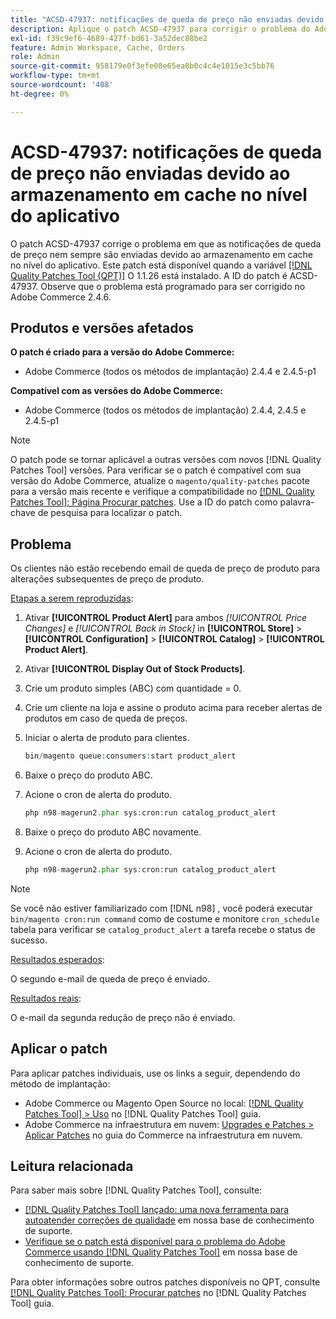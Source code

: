 ```yaml
---
title: "ACSD-47937: notificações de queda de preço não enviadas devido ao cache no nível do aplicativo"
description: Aplique o patch ACSD-47937 para corrigir o problema do Adobe Commerce em que as notificações de queda de preço nem sempre são enviadas devido ao armazenamento em cache no nível do aplicativo.
exl-id: f39c9ef6-4689-427f-bd61-3a52dec88be2
feature: Admin Workspace, Cache, Orders
role: Admin
source-git-commit: 958179e0f3efe08e65ea8b0c4c4e1015e3c5bb76
workflow-type: tm+mt
source-wordcount: '408'
ht-degree: 0%

---
```


# ACSD-47937: notificações de queda de preço não enviadas devido ao armazenamento em cache no nível do aplicativo

O patch ACSD-47937 corrige o problema em que as notificações de queda de preço nem sempre são enviadas devido ao armazenamento em cache no nível do aplicativo. Este patch está disponível quando a variável [[!DNL Quality Patches Tool (QPT)]](/help/announcements/adobe-commerce-announcements/magento-quality-patches-released-new-tool-to-self-serve-quality-patches.md) O 1.1.26 está instalado. A ID do patch é ACSD-47937. Observe que o problema está programado para ser corrigido no Adobe Commerce 2.4.6.

## Produtos e versões afetados

**O patch é criado para a versão do Adobe Commerce:**

* Adobe Commerce (todos os métodos de implantação) 2.4.4 e 2.4.5-p1

**Compatível com as versões do Adobe Commerce:**

* Adobe Commerce (todos os métodos de implantação) 2.4.4, 2.4.5 e 2.4.5-p1

>[!NOTE]
>
>O patch pode se tornar aplicável a outras versões com novos [!DNL Quality Patches Tool] versões. Para verificar se o patch é compatível com sua versão do Adobe Commerce, atualize o `magento/quality-patches` pacote para a versão mais recente e verifique a compatibilidade no [[!DNL Quality Patches Tool]: Página Procurar patches](https://experienceleague.adobe.com/tools/commerce-quality-patches/index.html). Use a ID do patch como palavra-chave de pesquisa para localizar o patch.

## Problema

Os clientes não estão recebendo email de queda de preço de produto para alterações subsequentes de preço de produto.

<u>Etapas a serem reproduzidas</u>:

1. Ativar **[!UICONTROL Product Alert]** para ambos *[!UICONTROL Price Changes]* e *[!UICONTROL Back in Stock]* in **[!UICONTROL Store]** > **[!UICONTROL Configuration]** > **[!UICONTROL Catalog]** > **[!UICONTROL Product Alert]**.
1. Ativar **[!UICONTROL Display Out of Stock Products]**.
1. Crie um produto simples (ABC) com quantidade = 0.
1. Crie um cliente na loja e assine o produto acima para receber alertas de produtos em caso de queda de preços.
1. Iniciar o alerta de produto para clientes.

   ```PHP
   bin/magento queue:consumers:start product_alert
   ```

1. Baixe o preço do produto ABC.
1. Acione o cron de alerta do produto.

   ```PHP
   php n98-magerun2.phar sys:cron:run catalog_product_alert
   ```

1. Baixe o preço do produto ABC novamente.
1. Acione o cron de alerta do produto.

   ```PHP
   php n98-magerun2.phar sys:cron:run catalog_product_alert
   ```

>[!NOTE]
>
>Se você não estiver familiarizado com [!DNL n98] , você poderá executar `bin/magento cron:run command` como de costume e monitore `cron_schedule` tabela para verificar se `catalog_product_alert` a tarefa recebe o status de sucesso.

<u>Resultados esperados</u>:

O segundo e-mail de queda de preço é enviado.

<u>Resultados reais</u>:

O e-mail da segunda redução de preço não é enviado.

## Aplicar o patch

Para aplicar patches individuais, use os links a seguir, dependendo do método de implantação:

* Adobe Commerce ou Magento Open Source no local: [[!DNL Quality Patches Tool] > Uso](https://experienceleague.adobe.com/docs/commerce-operations/tools/quality-patches-tool/usage.html) no [!DNL Quality Patches Tool] guia.
* Adobe Commerce na infraestrutura em nuvem: [Upgrades e Patches > Aplicar Patches](https://experienceleague.adobe.com/docs/commerce-cloud-service/user-guide/develop/upgrade/apply-patches.html) no guia do Commerce na infraestrutura em nuvem.

## Leitura relacionada

Para saber mais sobre [!DNL Quality Patches Tool], consulte:

* [[!DNL Quality Patches Tool] lançado: uma nova ferramenta para autoatender correções de qualidade](/help/announcements/adobe-commerce-announcements/magento-quality-patches-released-new-tool-to-self-serve-quality-patches.md) em nossa base de conhecimento de suporte.
* [Verifique se o patch está disponível para o problema do Adobe Commerce usando [!DNL Quality Patches Tool]](/help/support-tools/patches-available-in-qpt-tool/check-patch-for-magento-issue-with-magento-quality-patches.md) em nossa base de conhecimento de suporte.

Para obter informações sobre outros patches disponíveis no QPT, consulte [[!DNL Quality Patches Tool]: Procurar patches](https://experienceleague.adobe.com/tools/commerce-quality-patches/index.html) no [!DNL Quality Patches Tool] guia.
